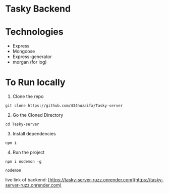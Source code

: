 # Tasky Backend

# Technologies

- Express
- Mongoose
- Express-generator
- morgan (for log)

# To Run locally

1. Clone the repo

```
git clone https://github.com/434huzaifa/Tasky-server
```

2. Go the Cloned Directory

```
cd Tasky-server
```

3. Install dependencies

```
npm i
```

4. Run the project

```
npm i nodemon -g
```

```
nodemon
```

live link of backend: [https://tasky-server-ruzz.onrender.com](https://tasky-server-ruzz.onrender.com)
